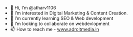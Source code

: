 - 👋 Hi, I’m @atharv1106
- 👀 I’m interested in Digital Marketing & Content Creation.
- 🌱 I’m currently learning SEO & Web development
- 💞️ I’m looking to collaborate on webdevlopment 
- 📫 How to reach me - www.adroitmedia.in


